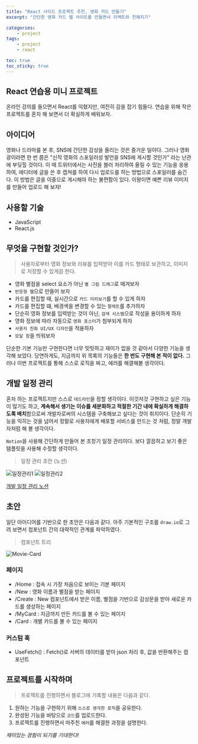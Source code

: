 ```yaml
---
title: "React 사이드 프로젝트 추천, 영화 카드 만들기"
excerpt: "간단한 영화 카드 웹 사이트를 만들면서 리액트와 친해지기"

categories:
    - project
tags:
    - project
    - react

toc: true
toc_sticky: true
---
```


## React 연습용 미니 프로젝트
온라인 강의를 들으면서 React를 익혔지만, 여전히 감을 잡기 힘들다. 연습을 위해 작은 프로젝트를 혼자 해 보면서 더 확실하게 배워보자.

## 아이디어

영화나 드라마를 본 후, SNS에 간단한 감상을 올리는 것은 즐거운 일이다. 그러나 영화광이라면 한 번 쯤은 "신작 영화의 스포일러성 발언을 SNS에 게시할 것인가" 라는 난관에 부딪힐 것이다. 이 때 트위터에서는 사진을 블러 처리하여 올릴 수 있는 기능을 응용하여, 에디터에 글을 쓴 후 캡쳐를 하여 다시 업로드를 하는 방법으로 스포일러를 숨긴다. 이 방법은 글을 이중으로 게시해야 하는 불편함이 있다. 이왕이면 예쁜 리뷰 이미지를 만들어 업로드 해 보자!

## 사용할 기술
- JavaScript
- React.js

## 무엇을 구현할 것인가?

> 사용자로부터 영화 정보와 리뷰를 입력받아 이를 카드 형태로 보관하고, 이미지로 저장할 수 있게끔 한다.

- 영화 별점을 select 요소가 아닌 `별 그림 드래그`로 매겨보자
- `반응형 웹`으로 만들어 보자
- 카드를 편집할 때, 실시간으로 `카드 미리보기`를 할 수 있게 하자
- 카드를 편집할 떄, 배경색을 변경할 수 있는 `팔레트`를 추가하자
- 단순히 영화 정보를 입력받는 것이 아닌, `검색 시스템`으로 작성을 용이하게 하자
- 영화 정보에 따라 자동으로 `영화 포스터`가 첨부되게 하자
- `사용자 친화 UI/UX 디자인`을 적용하자
- `모달 창`을 띄워보자 

단순한 기본 기능만 구현한다면 너무 밋밋하고 재미가 없을 것 같아서 다양한 기능을 생각해 보았다. 당연하게도, 지금까지 위 목록의 기능들은 **한 번도 구현해 본 적이 없다.** 그러나 이번 프로젝트를 통해 스스로 로직을 짜고, 에러를 해결해볼 생각이다.

## 개발 일정 관리

혼자 하는 프로젝트지만 스스로 `데드라인`을 정할 생각이다. 이것저것 구현하고 싶은 기능이 많기도 하고, **계속해서 생기는 이슈를 세분화하고 적절한 기간 내에 확실하게 해결하도록 배치**함으로써 개발자로써의 시스템을 구축해보고 싶다는 것이 취지이다. 단순히 기능을 익히는 것을 넘어서 정말로 사용자에게 배포할 서비스를 만드는 것 처럼, 정말 개발자처럼 해 볼 생각이다.

`Notion`을 사용해 간단하게 만들어 본 초창기 일정 관리이다. 보다 깔끔하고 보기 좋은 템플릿을 사용해 수정할 생각이다.

> 일정 관리 초안 (노션)


![일정관리1](https://user-images.githubusercontent.com/97890886/191786786-4ade7acd-829b-4ed1-b8d2-3f4b722e713f.png)
![일정관리2](https://user-images.githubusercontent.com/97890886/191786795-9b1a88a2-6950-4f97-945b-b37290c9146b.png)



[개발 일정 관리 노션](https://kanghyeyoon.notion.site/31bfa82984a04cb68bf31908ceb60624)

## 초안

일단 아이디어를 기반으로 한 초안은 다음과 같다. 아주 기본적인 구조를 `draw.io`로 그려 보면서 컴포넌트 간의 대략적인 관계를 파악하였다.

> 컴포넌트 트리

![Movie-Card](https://user-images.githubusercontent.com/97890886/191027242-57ca33ba-eb4d-46be-a465-02b6d335119c.png)

### 페이지
- /Home : 접속 시 가장 처음으로 보이는 기본 페이지
- /New : 영화 이름과 별점을 받는 페이지
- /Create : New 컴포넌트에서 받은 이름, 별점을 기반으로 감상문을 받아 새로운 카드를 생성하는 페이지
- /MyCard : 지금까지 만든 카드를 볼 수 있는 페이지
- /Card : 개별 카드를 볼 수 있는 페이지

### 커스텀 훅
- UseFetch() : Fetch()로 서버의 데이터를 받아 json 처리 후, 값을 반환해주는 컴포넌트

## 프로젝트를 시작하며

> 프로젝트를 진행하면서 블로그에 기록할 내용은 다음과 같다.

1. 원하는 기능을 구현하기 위해 `스스로 생각한 로직`을 공유한다.
2. 완성된 기능을 바탕으로 `코드`를 업로드한다.
3. 프로젝트를 진행하면서 마주친 `에러`를 해결한 과정을 설명한다.

*재미있는 경험이 되기를 기대한다!*